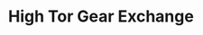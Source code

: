 ---
title: "High Tor Gear Exchange"
url: /charlottesville/high-tor-gear-exchange/
shop: Kleidung
---